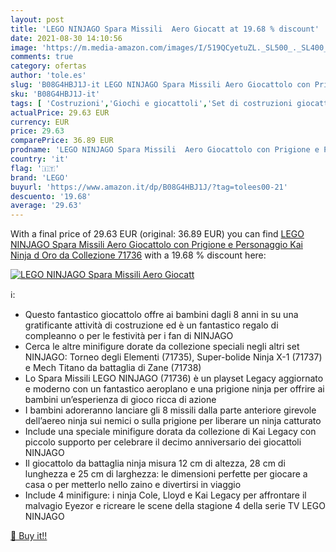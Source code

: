 ```yaml
---
layout: post
title: 'LEGO NINJAGO Spara Missili  Aero Giocatt at 19.68 % discount'
date: 2021-08-30 14:10:56
image: 'https://m.media-amazon.com/images/I/519QCyetuZL._SL500_._SL400_.jpg'
comments: true
category: ofertas
author: 'tole.es'
slug: 'B08G4HBJ1J-it LEGO NINJAGO Spara Missili Aero Giocattolo con Prigione e...'
sku: 'B08G4HBJ1J-it'
tags: [ 'Costruzioni','Giochi e giocattoli','Set di costruzioni giocattolo','lego', ]
actualPrice: 29.63 EUR
currency: EUR
price: 29.63
comparePrice: 36.89 EUR
prodname: 'LEGO NINJAGO Spara Missili  Aero Giocattolo con Prigione e Personaggio Kai Ninja d Oro da Collezione  71736'
country: 'it'
flag: '🇮🇹'
brand: 'LEGO'
buyurl: 'https://www.amazon.it/dp/B08G4HBJ1J/?tag=tolees00-21'
descuento: '19.68'
average: '29.63'
---
```


With a final price of 29.63 EUR (original: 36.89 EUR) you can find [LEGO NINJAGO Spara Missili  Aero Giocattolo con Prigione e Personaggio Kai Ninja d Oro da Collezione  71736](https://www.amazon.it/dp/B08G4HBJ1J/?tag=tolees00-21) with a  19.68 % discount here:

[![LEGO NINJAGO Spara Missili  Aero Giocatt](https://m.media-amazon.com/images/I/519QCyetuZL._SL500_._SL400_.jpg)](https://www.amazon.it/dp/B08G4HBJ1J/?tag=tolees00-21)

ℹ️:

- Questo fantastico giocattolo offre ai bambini dagli 8 anni in su una gratificante attività di costruzione ed è un fantastico regalo di compleanno o per le festività per i fan di NINJAGO
- Cerca le altre minifigure dorate da collezione speciali negli altri set NINJAGO: Torneo degli Elementi (71735), Super-bolide Ninja X-1 (71737) e Mech Titano da battaglia di Zane (71738)
- Lo Spara Missili LEGO NINJAGO (71736) è un playset Legacy aggiornato e moderno con un fantastico aeroplano e una prigione ninja per offrire ai bambini un’esperienza di gioco ricca di azione
- I bambini adoreranno lanciare gli 8 missili dalla parte anteriore girevole dell’aereo ninja sui nemici o sulla prigione per liberare un ninja catturato
- Include una speciale minifigure dorata da collezione di Kai Legacy con piccolo supporto per celebrare il decimo anniversario dei giocattoli NINJAGO
- Il giocattolo da battaglia ninja misura 12 cm di altezza, 28 cm di lunghezza e 25 cm di larghezza: le dimensioni perfette per giocare a casa o per metterlo nello zaino e divertirsi in viaggio
- Include 4 minifigure: i ninja Cole, Lloyd e Kai Legacy per affrontare il malvagio Eyezor e ricreare le scene della stagione 4 della serie TV LEGO NINJAGO

[🛒 Buy it!!](https://www.amazon.it/dp/B08G4HBJ1J/?tag=tolees00-21)
